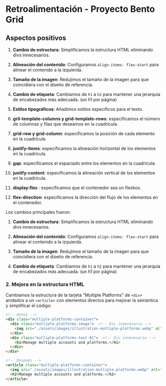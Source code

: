 # Retroalimentación - Proyecto Bento Grid

## Aspectos positivos

1. **Cambio de estructura**: Simplificamos la estructura HTML eliminando divs innecesarios.

2. **Alineación del contenido**: Configuramos `align-items: flex-start` para alinear el contenido a la izquierda.

3. **Tamaño de la imagen**: Redujimos el tamaño de la imagen para que coincidiera con el diseño de referencia.

4. **Cambio de etiqueta**: Cambiamos de `h1` a `h2` para mantener una jerarquía de encabezados más adecuada. (un h1 por página)

5. **Estilos tipográficos**: Añadimos estilos específicos para el texto.

6. **gril-template-columns y grid-template-rows**: especificamos el número de columnas y filas que deseamos en la cuadrícula.

7. **grid-row y grid-column**: especificamos la posición de cada elemento en la cuadrícula.

8. **justify-items**: especificamos la alineación horizontal de los elementos en la cuadrícula.

9.  **gap**: especificamos el espaciado entre los elementos en la cuadrícula.

10. **justify-content**: especificamos la alineación vertical de los elementos en la cuadrícula.
11. **display:flex** : especificamos que el contenedor sea un flexbox.

12. **flex-direction**: especificamos la dirección del flujo de los elementos en el contenedor.

Los cambios principales fueron:

1. **Cambio de estructura**: Simplificamos la estructura HTML eliminando divs innecesarios.

2. **Alineación del contenido**: Configuramos `align-items: flex-start` para alinear el contenido a la izquierda.

3. **Tamaño de la imagen**: Redujimos el tamaño de la imagen para que coincidiera con el diseño de referencia.

4. **Cambio de etiqueta**: Cambiamos de `h1` a `h2` para mantener una jerarquía de encabezados más adecuada. (un h1 por página)


### 2. Mejora en la estructura HTML

Cambiamos la estructura de la tarjeta "Multiple Platforms" de `<div>` anidados a un `<article>` con elementos directos para mejorar la semántica y simplificar el código:

```html
<!-- Antes -->
<div class="multiple-platforms-container">
  <div class="multiple-platforms-image">  <!-- Div innecesario -->
    <img src="./assets/images/illustration-multiple-platforms.webp" alt="" />
  </div>
  <div class="multiple-platforms-text-01">  <!-- Div innecesario -->
    <h1>Manage multiple accounts and platforms.</h1>
  </div>
</div>

<!-- Después -->
<article class="multiple-platforms-container">
  <img src="./assets/images/illustration-multiple-platforms.webp" alt="Iconos de redes sociales" />
  <h2>Manage multiple accounts and platforms.</h2>
</article>
```